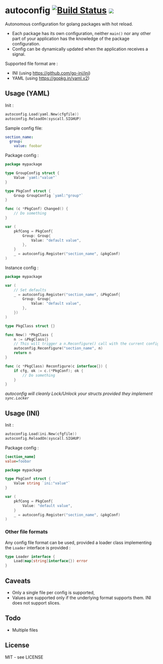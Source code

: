 # autoconfig  [![Build Status](https://travis-ci.org/jfbus/autoconfig.svg)](https://travis-ci.org/jfbus/autoconfig) [![](https://godoc.org/github.com/jfbus/autoconfig?status.svg)](http://godoc.org/github.com/jfbus/autoconfig)

Autonomous configuration for golang packages with hot reload.

* Each package has its own configuration, neither `main()` nor any other part of your application has the knowledge of the package configuration. 
* Config can be dynamically updated when the application receives a signal.

Supported file format are :

* INI (using https://github.com/go-ini/ini)
* YAML (using https://gopkg.in/yaml.v2)

## Usage (YAML)

Init :

```go
autoconfig.Load(yaml.New(cfgfile))
autoconfig.ReloadOn(syscall.SIGHUP)
```

Sample config file:

```yaml
section_name:
  group:
    value: foobar
```

Package config :

```go
package mypackage

type GroupConfig struct {
	Value `yaml:"value"`
}

type PkgConf struct {
	Group GroupConfig `yaml:"group"`
}

func (c *PkgConf) Changed() {
	// Do something
}

var (
	pkfCong = PkgConf{
		Group: Group{
			Value: "default value",
		},
	}
	_ = autoconfig.Register("section_name", &pkgConf)
)
```

Instance config :

```go
package mypackage

var (
	// Set defaults
	_ = autoconfig.Register("section_name", &PkgConf{
		Group: Group{
			Value: "default value",
		},
	})
)

type PkgClass struct {}

func New() *PkgClass {
	n := &PkgClass{}
	// This will trigger a n.Reconfigure() call with the current config
	autoconfig.Reconfigure("section_name", n)
	return n
}

func (c *PkgClass) Reconfigure(c interface{}) {
	if cfg, ok := c.(*PkgConf); ok {
		// Do something
	}
}
```

_autoconfig will cleanly Lock/Unlock your structs provided they implement `sync.Locker`_


## Usage (INI)

Init :

```go
autoconfig.Load(ini.New(cfgfile))
autoconfig.ReloadOn(syscall.SIGHUP)
```

Package config :

```ini
[section_name]
value=foobar
```

```go
package mypackage

type PkgConf struct {
	Value string `ini:"value"`
}

var (
	pkfCong = PkgConf{
		Value: "default value",
	}
	_ = autoconfig.Register("section_name", &pkgConf)
)
```

### Other file formats

Any config file format can be used, provided a loader class implementing the `Loader` interface is provided :

```go
type Loader interface {
	Load(map[string]interface{}) error
}
```

## Caveats

* Only a single file per config is supported,
* Values are supported only if the underlying format supports them. INI does not support slices.

## Todo

* Multiple files

## License

MIT - see LICENSE
